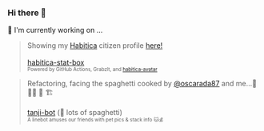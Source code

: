 
### Hi there 👋

<!--
**umbrella-h/umbrella-h** is a ✨ _special_ ✨ repository because its `README.md` (this file) appears on your GitHub profile.

Here are some ideas to get you started:

- 🔭 I’m currently working on ...
- 🌱 I’m currently learning ...
- 👯 I’m looking to collaborate on ...
- 🤔 I’m looking for help with ...
- 💬 Ask me about ...
- 📫 How to reach me: ...
- 😄 Pronouns: ...
- ⚡ Fun fact: ...
-->

🔭  I'm currently working on ...
   > Showing my [Habitica](https://github.com/HabitRPG/habitica) citizen profile [here!](https://gist.github.com/umbrella-h/2affbec51aec6050a462cee0b2293e46) \
     \
     [habitica-stat-box](https://github.com/umbrella-h/habitica-stat-box)\
     <sup><sub>Powered by GitHub Actions, GrabzIt, and [habitica-avatar](https://github.com/crookedneighbor/habitica-avatar)<sub></sub>
   
   > Refactoring, facing the spaghetti cooked by [@oscarada87](https://github.com/oscarada87) and me...🍝🍝🍝 🤦 🏗️ \
     \
     [tanji-bot](https://github.com/oscarada87/tanji-bot) (🚧 lots of spaghetti)\
     <sup><sub>A linebot amuses our friends with pet pics & stack info 🐱💰<sub></sub>
     
